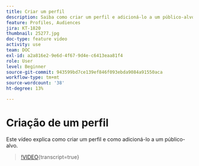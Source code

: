 ```yaml
---
title: Criar um perfil
description: Saiba como criar um perfil e adicioná-lo a um público-alvo.
feature: Profiles, Audiences
jira: KT-1820
thumbnail: 25277.jpg
doc-type: feature video
activity: use
team: DOC
exl-id: a2a816e2-9e6d-4f67-9d4e-c6413eaa81f4
role: User
level: Beginner
source-git-commit: 943599bd7ce139ef846f093ebda9084a91550aca
workflow-type: tm+mt
source-wordcount: '38'
ht-degree: 13%

---
```


# Criação de um perfil

Este vídeo explica como criar um perfil e como adicioná-lo a um público-alvo.

>[!VIDEO](https://video.tv.adobe.com/v/31862/?learn=on&captions=por_br){transcript=true}
